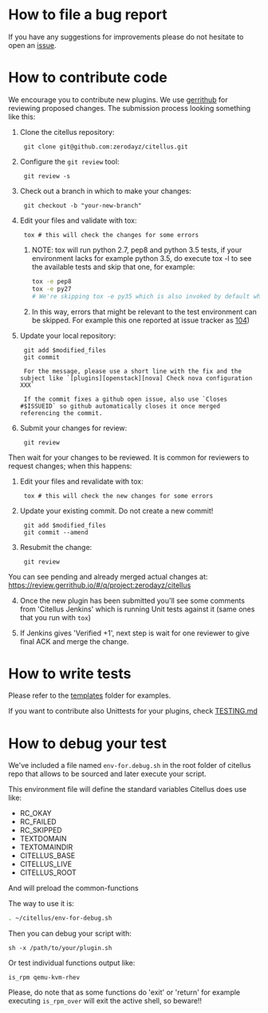 # How to file a bug report

If you have any suggestions for improvements please do not hesitate to
open an [issue](https://github.com/zerodayz/citellus/issues/new).

# How to contribute code

We encourage you to contribute new plugins.  We use [gerrithub][] for
reviewing proposed changes.  The submission process looking something
like this:

[gerrithub]: https://gerrithub.io/

1. Clone the citellus repository:

        git clone git@github.com:zerodayz/citellus.git

2. Configure the `git review` tool:

        git review -s

3. Check out a branch in which to make your changes:

        git checkout -b "your-new-branch"

4. Edit your files and validate with tox:

        tox # this will check the changes for some errors

    1. NOTE: tox will run python 2.7, pep8 and python 3.5 tests, if your environment lacks for example python 3.5, do execute tox -l to see the available tests and skip that one, for example:

        ~~~sh
        tox -e pep8
        tox -e py27
        # We're skipping tox -e py35 which is also invoked by default when tox is executed without arguments.
        ~~~

    2. In this way, errors that might be relevant to the test environment can be skipped. For example this one reported at issue tracker as [104](https://github.com/zerodayz/citellus/issues/104))

5. Update your local repository:

        git add $modified_files
        git commit
        
        For the message, please use a short line with the fix and the subject like `[plugins][openstack][nova] Check nova configuration XXX`
        
        If the commit fixes a github open issue, also use `Closes #$ISSUEID` so github automatically closes it once merged referencing the commit.

6. Submit your changes for review:

        git review

Then wait for your changes to be reviewed.  It is common for reviewers
to request changes; when this happens:

1. Edit your files and revalidate with tox:
        
        tox # this will check the new changes for some errors

2. Update your existing commit. Do not create a new commit!

        git add $modified_files
        git commit --amend

3. Resubmit the change:

        git review

You can see pending and already merged actual changes at: <https://review.gerrithub.io/#/q/project:zerodayz/citellus>

4. Once the new plugin has been submitted you'll see some comments from 'Citellus Jenkins' which is running Unit tests against it (same ones that you run with `tox`)

5. If Jenkins gives 'Verified +1', next step is wait for one reviewer to give final ACK and merge the change.

# How to write tests

Please refer to the
[templates](https://github.com/zerodayz/citellus/tree/master/doc/templates)
folder for examples.

If you want to contribute also Unittests for your plugins, check [TESTING.md](TESTING.md)

# How to debug your test

We've included a file named `env-for.debug.sh` in the root folder of citellus repo that allows to be sourced and later execute your script.

This  environment file will define the standard variables Citellus does use like:
- RC_OKAY
- RC_FAILED
- RC_SKIPPED
- TEXTDOMAIN
- TEXTOMAINDIR
- CITELLUS_BASE
- CITELLUS_LIVE
- CITELLUS_ROOT

And will preload the common-functions

The way to use it is:

~~~sh
. ~/citellus/env-for-debug.sh
~~~

Then you can debug your script with:

~~~
sh -x /path/to/your/plugin.sh
~~~

Or test individual functions output like:

~~~
is_rpm qemu-kvm-rhev
~~~

Please, do note that as some functions do 'exit' or 'return' for example executing `is_rpm_over` will exit the active shell, so beware!!
